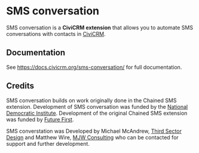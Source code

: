 # SMS conversation

SMS conversation is a **CiviCRM extension** that allows you to automate SMS conversations with contacts in [CiviCRM](https://civicrm.org).

## Documentation

See https://docs.civicrm.org/sms-conversation/ for full documentation.

## Credits

SMS conversation builds on work originally done in the Chained SMS extension. Development of SMS conversation was funded by the [National Democratic Institute](https://www.ndi.org/). Development of the original Chained SMS extension was funded by [Future First](http://futurefirst.org.uk/).

SMS converstation was Developed by Michael McAndrew, [Third Sector Design](https://3sd.io) and Matthew Wire, [MJW Consulting](https://www.mjwconsult.co.uk/) who can be contacted for support and further development.
